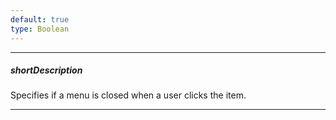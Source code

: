 ```yaml
---
default: true
type: Boolean
---
```

---
##### shortDescription
Specifies if a menu is closed when a user clicks the item.

---
